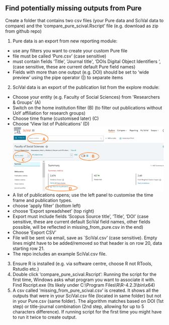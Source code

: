 ## Find potentially missing outputs from Pure

Create a folder that contains two csv files (your Pure data and SciVal data to compare) and the ‘compare_pure_scival.Rscript’ file (e.g. download as zip from github repo)
1.	Pure data is an export from new reporting module: 
-	use any filters you want to create your custom Pure file
-	file must be called ‘Pure.csv’ (case sensitive)
-	must contain fields ‘Title’, 'Journal title', ‘DOIs  Digital Object Identifiers ‘, (case sensitive, these are current default Pure field names)
-	Fields with more than one output (e.g. DOI) should be set to ‘wide preview’ using the pipe operator (|) to separate items
2.	SciVal data is an export of the publication list from the explore module:
-	Choose your entity (e.g. Faculty of Social Sciences) from 'Researchers & Groups' (A)
-	Switch on the home institution filter (B) (to filter out publications without UoY affiliation for research groups)
-	Choose time frame (customised later) (C)
-	Choose ‘View list of Publications’ (D)
![SciVal screenshot to show steps to download publication list](scival_download_data.png)
-	A list of publications opens; use the left panel to customise the time frame and publication types.
-	choose ‘apply filter’ (bottom left)
-	choose ‘Export spreadsheet’ (top right)
-	Export must include fields ‘Scopus Source title’, ‘Title’, ‘DOI’ (case sensitive, these are current default SciVal field names, other fields possible, will be reflected in missing_from_pure.csv in the end)
-	Choose ‘Export CSV’ 
-	File will be sent via email, save as `SciVal.csv’ (case sensitive). Empty lines might have to be added/removed so that header is on row 20, data starting row 21.
-	The repo includes an example SciVal.csv file.
3.	Ensure R is installed (e.g. via software centre, choose R not RTools, Rstudio etc.)
4.	Double click ‘compare_pure_scival.Rscript’: Running the script for the first time, Windows asks what program you want to associate it with. Find Rscript.exe (Its likely under C:\Program Files\R\R-4.2.3\bin\x64)
5.	A csv called ‘missing_from_pure_scival.csv’ is created. It shows all the outputs that were in your SciVal.csv file (located in same folder) but not in your Pure.csv (same folder). The algorithm matches based on DOI (1st step) or title-journal combination (2nd step, allowing for up to 5 characters difference). If running script for the first time you might have to run it twice to create output.

